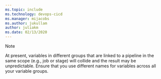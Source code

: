 ```yaml
---
ms.topic: include
ms.technology: devops-cicd
ms.manager: mijacobs
ms.author: jukullam
author: juliakm
ms.date: 02/13/2020
---
```


> [!NOTE]
> At present, variables in different groups that are linked to a pipeline in the same scope (e.g., job or stage) will collide
> and the result may be unpredictable. Ensure that you use different names for variables across all your variable groups.
